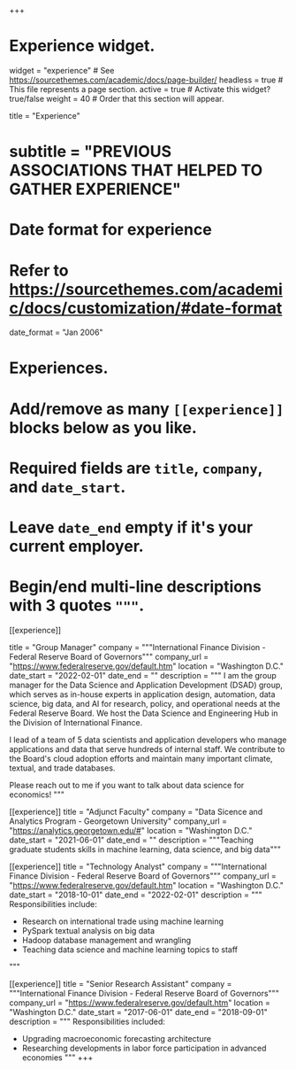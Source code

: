 +++
# Experience widget.
widget = "experience"  # See https://sourcethemes.com/academic/docs/page-builder/
headless = true  # This file represents a page section.
active = true  # Activate this widget? true/false
weight = 40  # Order that this section will appear.

title = "Experience"
# subtitle = "PREVIOUS ASSOCIATIONS THAT HELPED TO GATHER EXPERIENCE"

# Date format for experience
#   Refer to https://sourcethemes.com/academic/docs/customization/#date-format
date_format = "Jan 2006"

# Experiences.
#   Add/remove as many `[[experience]]` blocks below as you like.
#   Required fields are `title`, `company`, and `date_start`.
#   Leave `date_end` empty if it's your current employer.
#   Begin/end multi-line descriptions with 3 quotes `"""`.
[[experience]]

  title = "Group Manager"
  company = """International Finance Division - Federal Reserve Board of Governors"""
  company_url = "https://www.federalreserve.gov/default.htm"
  location = "Washington D.C."
  date_start = "2022-02-01"
  date_end = ""
  description = """
  I am the group manager for the Data Science and Application Development (DSAD) group, which serves as in-house experts in application design, automation, data science, big data, and AI for research, policy, and operational needs at the Federal Reserve Board. We host the Data Science and Engineering Hub in the Division of International Finance.
  
  I lead of a team of 5 data scientists and application developers who manage applications and data that serve hundreds of internal staff. We contribute to the Board's cloud adoption efforts and maintain many important climate, textual, and trade databases.
  
  Please reach out to me if you want to talk about data science for economics!
  """
  
  
[[experience]]
  title = "Adjunct Faculty"
  company = "Data Sicence and Analytics Program - Georgetown University"
  company_url = "https://analytics.georgetown.edu/#"
  location = "Washington D.C."
  date_start = "2021-06-01"
  date_end = ""
  description = """Teaching graduate students skills in machine learning, data science, and big data"""
  
  
[[experience]]
  title = "Technology Analyst"
  company = """International Finance Division - Federal Reserve Board of Governors"""
  company_url = "https://www.federalreserve.gov/default.htm"
  location = "Washington D.C."
  date_start = "2018-10-01"
  date_end = "2022-02-01"
  description = """
  Responsibilities include:
  
  * Research on international trade using machine learning
  * PySpark textual analysis on big data
  * Hadoop database management and wrangling
  * Teaching data science and machine learning topics to staff
  
  """


[[experience]]
  title = "Senior Research Assistant"
  company = """International Finance Division - Federal Reserve Board of Governors"""
  company_url = "https://www.federalreserve.gov/default.htm"
  location = "Washington D.C."
  date_start = "2017-06-01"
  date_end = "2018-09-01"
  description = """
  Responsibilities included:
  
  * Upgrading macroeconomic forecasting architecture
  * Researching developments in labor force participation in advanced economies
  """
+++
